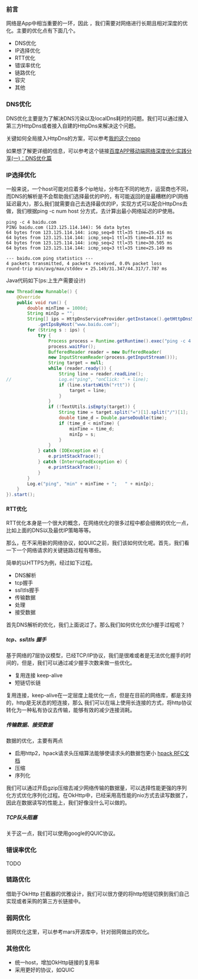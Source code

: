 ### 前言

网络是App中相当重要的一环，因此 ，我们需要对网络进行长期且相对深度的优化。主要的优化点有下面几个。

* DNS优化
* IP选择优化
* RTT优化
* 错误率优化
* 链路优化
* 容灾
* 其他

### DNS优化

DNS优化主要是为了解决DNS污染以及localDns耗时的问题。我们可以通过接入第三方HttpDns或者接入自建的HttpDns来解决这个问题。

关键如何全局接入HttpDns的方案，可以参考[我的这个repo](https://github.com/Guolei1130/global_httpdns)

如果想了解更详细的信息，可以参考这个链接[百度APP移动端网络深度优化实践分享(一)：DNS优化篇](http://www.52im.net/thread-2472-1-1.html)

### IP选择优化

一般来说，一个host可能对应着多个ip地址，分布在不同的地方，运营商也不同，而DNS的解析是不会帮助我们选择最优的IP的，有可能返回的是最糟糕的IP(网络延迟最大)，那么我们就需要自己去选择最优的IP，实现方式可以配合HttpDns去做，我们根据ping -c num host 分方式，去计算出最小网络延迟的IP使用。

```
ping -c 4 baidu.com
PING baidu.com (123.125.114.144): 56 data bytes
64 bytes from 123.125.114.144: icmp_seq=0 ttl=35 time=25.416 ms
64 bytes from 123.125.114.144: icmp_seq=1 ttl=35 time=44.317 ms
64 bytes from 123.125.114.144: icmp_seq=2 ttl=35 time=30.505 ms
64 bytes from 123.125.114.144: icmp_seq=3 ttl=35 time=25.149 ms

--- baidu.com ping statistics ---
4 packets transmitted, 4 packets received, 0.0% packet loss
round-trip min/avg/max/stddev = 25.149/31.347/44.317/7.787 ms
```

Java代码如下(ps:上生产需要设计)

```java
new Thread(new Runnable() {
    @Override
    public void run() {
        double minTime = 1000d;
        String minIp = "";
        String[] ips = HttpDnsServiceProvider.getInstance().getHttpDnsStrategy()
            .getIpsByHost("www.baidu.com");
        for (String s : ips) {
            try {
                Process process = Runtime.getRuntime().exec("ping -c 4 " + s);
                process.waitFor();
                BufferedReader reader = new BufferedReader(
                new InputStreamReader(process.getInputStream()));
                String target = null;
                while (reader.ready()) {
                    String line = reader.readLine();
//                  Log.e("ping", "onClick: " + line);
                    if (line.startsWith("rtt")) {
                        target = line;
                    }
                }
                if (!TextUtils.isEmpty(target)) {
                    String time = target.split("=")[1].split("/")[1];
                    double time_d = Double.parseDouble(time);
                    if (time_d < minTime) {
                        minTime = time_d;
                        minIp = s;
                    }
                }
            } catch (IOException e) {
                e.printStackTrace();
            } catch (InterruptedException e) {
                e.printStackTrace();
            }
        }
        Log.e("ping", "min" + minTime + ";   " + minIp);
    }
}).start();

```

#### RTT优化

RTT优化本身是一个很大的概念，在网络优化的很多过程中都会细微的优化一点，比如上面的DNS以及最优IP策略等等。

那么，在不采用新的网络协议，如QUIC之前，我们该如何优化呢。首先，我们看一下一个网络请求的关键链路过程有哪些。

简单的以HTTPS为例，经过如下过程。

* DNS解析
* tcp握手
* ssl\tls握手
* 传输数据
* 处理
* 接受数据

首先DNS解析的优化，我们上面说过了。那么我们如何优化优化h握手过程呢？

##### tcp、ssl\tls 握手

基于网络的7层协议模型，已经TCP/IP协议，我们是很难或者是无法优化握手的时间的，但是，我们可以通过减少握手次数来做一些优化。

* 复用连接  keep-alive
* 短链切长链

复用连接，keep-alive在一定层度上能优化一点，但是在目前的网络库，都是支持的，http是无状态的短连接，那么 我们可以在端上使用长连接的方式，将http协议转化为一种私有协议去传输，能够有效的减少连接消耗。

##### 传输数据、接受数据

数据的优化，主要有两点

* 启用http2，hpack请求头压缩算法能够使请求头的数据包更小 [hpack RFC文档](https://tools.ietf.org/html/rfc7541)
* 压缩
* 序列化

我们可以通过开启gzip压缩去减少网络传输的数据量，可以选择性能更强的序列化方式优化序列化过程。在OkHttp中，已经采用高性能的nio方式去读写数据了，因此在数据读写的性能上，我们好像没什么可以做的。


##### TCP队头阻塞

关于这一点，我们可以使用google的QUIC协议。

### 错误率优化

TODO

### 链路优化

借助于OkHttp 拦截器的优雅设计，我们可以很方便的将http短链切换到我们自己实现或者采购的第三方长链接中。


### 弱网优化

弱网优化这里，可以参考mars开源库中，针对弱网做出的优化。

### 其他优化

* 统一host，增加OkHttp链接的复用率
* 采用更好的协议，如QUIC




